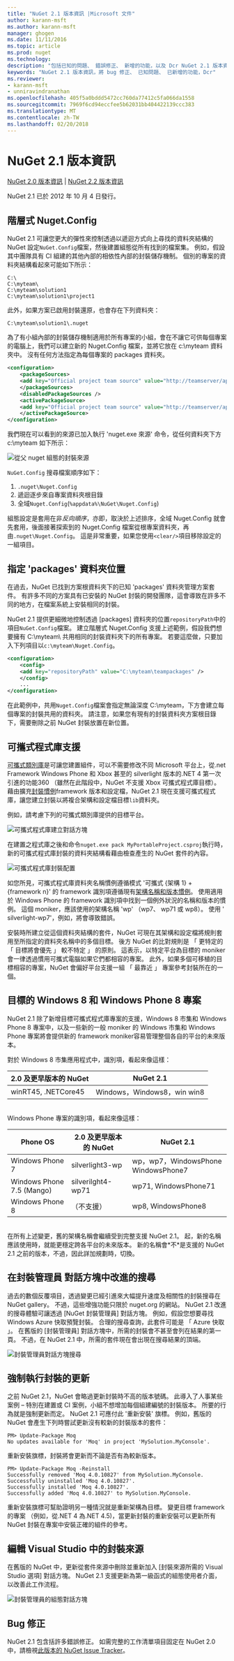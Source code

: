 ```yaml
---
title: "NuGet 2.1 版本資訊 |Microsoft 文件"
author: karann-msft
ms.author: karann-msft
manager: ghogen
ms.date: 11/11/2016
ms.topic: article
ms.prod: nuget
ms.technology: 
description: "包括已知的問題、 錯誤修正、 新增的功能，以及 Dcr NuGet 2.1 版本資訊。"
keywords: "NuGet 2.1 版本資訊，將 bug 修正、 已知問題、 已新增的功能，Dcr"
ms.reviewer:
- karann-msft
- unniravindranathan
ms.openlocfilehash: 405f5a0bddd5472cc760da77412c5fa066da1558
ms.sourcegitcommit: 7969f6cd94eccfee5b62031bb404422139ccc383
ms.translationtype: MT
ms.contentlocale: zh-TW
ms.lasthandoff: 02/20/2018
---
```

# <a name="nuget-21-release-notes"></a>NuGet 2.1 版本資訊

[NuGet 2.0 版本資訊](../release-notes/nuget-2.0.md) | [NuGet 2.2 版本資訊](../release-notes/nuget-2.2.md)

NuGet 2.1 已於 2012 年 10 月 4 日發行。

## <a name="hierarchical-nugetconfig"></a>階層式 Nuget.Config
NuGet 2.1 可讓您更大的彈性來控制透過以遞迴方式向上尋找的資料夾結構的 NuGet 設定`NuGet.Config`檔案，然後建置組態從所有找到的檔案集。  例如，假設其中團隊具有 CI 組建的其他內部的相依性內部的封裝儲存機制。 個別的專案的資料夾結構看起來可能如下所示：

    C:\
    C:\myteam\
    C:\myteam\solution1
    C:\myteam\solution1\project1

此外，如果方案已啟用封裝還原，也會存在下列資料夾：

    C:\myteam\solution1\.nuget

為了有小組內部的封裝儲存機制適用於所有專案的小組，會在不讓它可供每個專案的電腦上，我們可以建立新的 Nuget.Config 檔案，並將它放在 c:\myteam 資料夾中。 沒有任何方法指定為每個專案的 packages 資料夾。

```xml
<configuration>
    <packageSources>
    <add key="Official project team source" value="http://teamserver/api/v2/" />
    </packageSources>
    <disabledPackageSources />
    <activePackageSource>
    <add key="Official project team source" value="http://teamserver/api/v2/" />
    </activePackageSource>
</configuration>
```

我們現在可以看到的來源已加入執行 'nuget.exe 來源' 命令，從任何資料夾下方 c:\myteam 如下所示：

![從父 nuget 組態的封裝來源](./media/releasenotes-21-cfg-hierarchy.png)

`NuGet.Config` 搜尋檔案順序如下：

1. `.nuget\Nuget.Config`
2. 遞迴逐步來自專案資料夾根目錄
3. 全域`Nuget.Config`(`%appdata%\NuGet\Nuget.Config`)

組態設定是套用在非*反向順序*，亦即，取決於上述排序，全域 Nuget.Config 就會先套用，後面接著探索到的 Nuget.Config 檔案從根專案資料夾，再由`.nuget\Nuget.Config`。  這是非常重要，如果您使用`<clear/>`項目移除設定的一組項目。

## <a name="specify-packages-folder-location"></a>指定 'packages' 資料夾位置
在過去，NuGet 已找到方案根資料夾下的已知 'packages' 資料夾管理方案套件。  有許多不同的方案具有已安裝的 NuGet 封裝的開發團隊，這會導致在許多不同的地方，在檔案系統上安裝相同的封裝。

NuGet 2.1 提供更細微地控制透過 [packages] 資料夾的位置`repositoryPath`中的項目`NuGet.Config`檔案。  建立階層式 Nuget.Config 支援上述範例，假設我們想要擁有 C:\myteam\ 共用相同的封裝資料夾下的所有專案。  若要這麼做，只要加入下列項目以`c:\myteam\Nuget.Config`。

```xml
<configuration>
    <config>
    <add key="repositoryPath" value="C:\myteam\teampackages" />
    </config>
    ...
</configuration>
```

在此範例中，共用`Nuget.Config`檔案會指定無論深度 C:\myteam，下方會建立每個專案的封裝共用的資料夾。 請注意，如果您有現有的封裝資料夾方案根目錄下，需要刪除之前 NuGet 封裝放置在新位置。

## <a name="support-for-portable-libraries"></a>可攜式程式庫支援
[可攜式類別庫](/dotnet/standard/cross-platform/cross-platform-development-with-the-portable-class-library)是可讓您建置組件，可以不需要修改不同 Microsoft 平台上，從.net Framework Windows Phone 和 Xbox 甚至的 silverlight 版本的.NET 4 第一次引進的功能360 （雖然在此階段中，NuGet 不支援 Xbox 可攜式程式庫目標）。  藉由擴充[封裝慣例](../create-packages/supporting-multiple-target-frameworks.md)framework 版本和設定檔，NuGet 2.1 現在支援可攜式程式庫，讓您建立封裝以將複合架構和設定檔目標`lib`資料夾。

例如，請考慮下列的可攜式類別庫提供的目標平台。

![可攜式程式庫建立對話方塊](./media/releasenotes-21-plib.png)

在建置之程式庫之後和命令`nuget.exe pack MyPortableProject.csproj`執行時，新的可攜式程式庫封裝的資料夾結構看藉由檢查產生的 NuGet 套件的內容。

![可攜式程式庫封裝配置](./media/releasenotes-21-plib-layout.png)

如您所見，可攜式程式庫資料夾名稱慣例遵循模式 '可攜式 {架構 1} + {framework n}' 的 framework 識別項遵循現有[架構名稱和版本慣例](../reference/target-frameworks.md)。 使用適用於 Windows Phone 的 framework 識別項中找到一個例外狀況的名稱和版本的慣例。  這個 moniker，應該使用的架構名稱 'wp' （wp7、 wp71 或 wp8）。 使用 ' silverlight-wp7'，例如，將會導致錯誤。

安裝時所建立從這個資料夾結構的套件，NuGet 可現在其架構和設定檔將規則套用至所指定的資料夾名稱中的多個目標。  後方 NuGet 的比對規則是 「 更特定的 「 目標將會優先 」 較不特定 」 的原則。  這表示，以特定平台為目標的 moniker 會一律透過慣用可攜式電腦如果它們都相容的專案。  此外，如果多個可移植的目標相容的專案，NuGet 會偏好平台支援一組 「 最靠近 」 專案參考封裝所在的一個。

## <a name="targeting-windows-8-and-windows-phone-8-projects"></a>目標的 Windows 8 和 Windows Phone 8 專案
NuGet 2.1 除了新增目標可攜式程式庫專案的支援，Windows 8 市集和 Windows Phone 8 專案中，以及一些新的一般 moniker 的 Windows 市集和 Windows Phone 專案將會提供新的 framework moniker容易管理整個各自的平台的未來版本。

對於 Windows 8 市集應用程式中，識別項，看起來像這樣：

|2.0 及更早版本的 NuGet|NuGet 2.1|
|----------------|-----------|
|winRT45, .NETCore45|Windows，Windows8，win win8|

<br/>
Windows Phone 專案的識別項，看起來像這樣：

|Phone OS|2.0 及更早版本的 NuGet|NuGet 2.1
|----------------|-----------|-----------|
|Windows Phone 7|silverlight3-wp|wp，wp7，WindowsPhone WindowsPhone7|
|Windows Phone 7.5 (Mango)|silverilght4-wp71|wp71, WindowsPhone71|
|Windows Phone 8|（不支援）|wp8, WindowsPhone8|
<br/>
在所有上述變更，舊的架構名稱會繼續受到完整支援 NuGet 2.1。  起，新的名稱應該使用時，就能更穩定跨各平台的未來版本。 新的名稱會*不*是支援的 NuGet 2.1 之前的版本，不過，因此詳加規劃時，切換。

## <a name="improved-search-in-package-manager-dialog"></a>在封裝管理員 對話方塊中改進的搜尋
過去的數個反覆項目，透過變更已經引進來大幅提升速度及相關性的封裝搜尋在 NuGet gallery。  不過，這些增強功能只限於 nuget.org 的網站。  NuGet 2.1 改進的搜尋體驗可讓透過 [NuGet 封裝管理員] 對話方塊。  例如，假設您想要尋找 Windows Azure 快取預覽封裝。  合理的搜尋查詢，此套件可能是 「 Azure 快取 」。  在舊版的 [封裝管理員] 對話方塊中，所需的封裝會不甚至會列在結果的第一頁。  不過，在 NuGet 2.1 中，所需的套件現在會出現在搜尋結果的頂端。

![封裝管理員對話方塊搜尋](./media/releasenotes-21-vsdlg-search.png)

## <a name="force-package-update"></a>強制執行封裝的更新
之前 NuGet 2.1，NuGet 會略過更新封裝時不高的版本號碼。  此導入了人事某些案例 – 特別在建置或 CI 案例，小組不想增加每個組建編號的封裝版本。  所要的行為就是強制更新而定。  NuGet 2.1 可應付此 '重新安裝' 旗標。  例如，舊版的 NuGet 會產生下列時嘗試更新沒有較新的封裝版本的套件：

    PM> Update-Package Moq
    No updates available for 'Moq' in project 'MySolution.MyConsole'.

重新安裝旗標，封裝將會更新而不論是否有為較新版本。

    PM> Update-Package Moq -Reinstall
    Successfully removed 'Moq 4.0.10827' from MySolution.MyConsole.
    Successfully uninstalled 'Moq 4.0.10827'.
    Successfully installed 'Moq 4.0.10827'.
    Successfully added 'Moq 4.0.10827' to MySolution.MyConsole.

重新安裝旗標可幫助證明另一種情況就是重新架構為目標。 變更目標 framework 的專案 （例如，從.NET 4 為.NET 4.5)，當更新封裝的重新安裝可以更新所有 NuGet 封裝在專案中安裝正確的組件的參考。

## <a name="edit-package-sources-within-visual-studio"></a>編輯 Visual Studio 中的封裝來源
在舊版的 NuGet 中，更新從套件來源中刪除並重新加入 [封裝來源所需的 Visual Studio 選項] 對話方塊。  NuGet 2.1 支援更新為第一級函式的組態使用者介面，以改善此工作流程。

![封裝管理員的組態對話方塊](./media/releasenotes-21-edit-pkg-source.png)

## <a name="bug-fixes"></a>Bug 修正
NuGet 2.1 包含括許多錯誤修正。 如需完整的工作清單項目固定在 NuGet 2.0 中，請檢視[此版本的 NuGet Issue Tracker](http://nuget.codeplex.com/workitem/list/advanced?keyword=&status=Fixed&type=All&priority=All&release=NuGet%202.1&assignedTo=All&component=All&sortField=LastUpdatedDate&sortDirection=Descending&page=0)。
